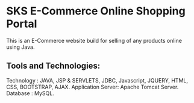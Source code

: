 # SKS E-Commerce Online Shopping Portal
This is an E-Commerce website build for selling of any products online using Java.

## Tools and Technologies:
Technology :  JAVA, JSP & SERVLETS, JDBC, Javascript, JQUERY, HTML, CSS, BOOTSTRAP, AJAX.
Application Server: Apache Tomcat Server.
Database : MySQL.
